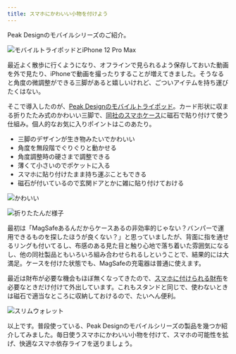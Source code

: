 ```yaml
---
title: スマホにかわいい小物を付けよう
---
```

Peak Designのモバイルシリーズのご紹介。

![](https://lh5.googleusercontent.com/X3ro9ygjhP7Z-oA4WUmPqmz14ij4b_ImWKow_rEvPLlAk-C1FTSmo3GJyXZNgC52np9O21kRvCVknKF4ZG1MaQlKKqXbBDNxAg8tzxfnZabfKgBeVZNNOpwFAc7-0sB8g7dfLl2TyHItEfOLe9fImg "モバイルトライポッドとiPhone 12 Pro Max")

最近よく散歩に行くようになり、オフラインで見られるよう保存しておいた動画を外で見たり、iPhoneで動画を撮ったりすることが増えてきました。そうなると角度の微調整ができる三脚があると嬉しいけれど、ごついアイテムを持ち運びたくはない。

そこで導入したのが、[Peak Designのモバイルトライポッド](https://www.amazon.co.jp/dp/B09FRZPLL3)。カード形状に収まる折りたたみ式のかわいい三脚で、[同社のスマホケース](https://www.amazon.co.jp/dp/B09FP3HP7Z?)に磁石で貼り付けて使う仕組み。個人的なお気に入りポイントはこのあたり。

*   三脚のデザインが生き物みたいでかわいい
*   角度を無段階でぐりぐりと動かせる
*   角度調整時の硬さまで調整できる
*   薄くて小さいのでポケットに入る
*   スマホに貼り付けたまま持ち運ぶこともできる
*   磁石が付いているので玄関ドアとかに雑に貼り付けておける

![](https://lh3.googleusercontent.com/fxmr3Ap_8v7YOvdTibSo4f2APyjd6PdEL7O76kjOoX4agcx_A-lbDCcmj1d6CbbI4km5mQBbXPxEt0NpAZ5EC0HxgFVh20Zhrjer11COcq5n8XT0NFAfJxkLQJw5LiWWtuYcaUftISdfWJ2bnlkgdA "かわいい")

![](https://lh4.googleusercontent.com/JjrYykycSGblTncFDy-03mi-lFHG7f-qhr8AtLsbr4lu08XsyB6KuDVY6x_NzijN5CtuDyjp3BykFJc2u0vY2xX82k_H14-FxZMaAo6u1i4Loj8m0EXZ0Nbg194hys8v8KLvYlK_h8ruAv__IAGpmQ "折りたたんだ様子")

最初は「MagSafeあるんだからケースあるの非効率的じゃない？バンパーで運用できるものを探したほうが良くない？」と思っていましたが、背面に指を通せるリングも付いてるし、布感のある見た目と触り心地で落ち着いた雰囲気になるし、他の同社製品ともいろいろ組み合わせられるしということで、結果的には大満足。ケースを付けた状態でも、MagSafeの充電器は普通に使えます。

最近は財布が必要な機会もほぼ無くなってきたので、[スマホに付けられる財布](https://www.amazon.co.jp/dp/B09FSGW671)を必要なときだけ付けて外出しています。これもスタンドと同じで、使わないときは磁石で適当なところに収納しておけるので、たいへん便利。

![](https://lh3.googleusercontent.com/_eFrnwVj2DvmJnmx2Kzf047LOsLpxbWJe1Hkd_UZmXqQOixiQOgfGpeDHaXqt_Y1tV-sVx6DRpwJh0aFNYCn3A2IqzJ-NsHwnkrxMVfdgwour601FkbAkSQSGooOgmudJlyupScmCY4riG3g1-2pjQ "スリムウォレット")

以上です。普段使っている、Peak Designのモバイルシリーズの製品を幾つか紹介してみました。毎日使うスマホにかわいい小物を付けて、スマホの可能性を拡げ、快適なスマホ依存ライフを送りましょう。
